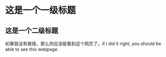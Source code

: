 
# 这是一个一级标题

## 这是一个二级标题


如果我没有做错，那么你应该能看到这个网页了。if i did it right, you should be able to see this webpage.

